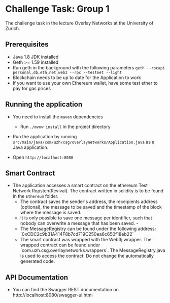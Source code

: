# Challenge Task: Group 1
The challenge task in the lecture Overlay Networks at the University of Zurich.

## Prerequisites
- Java 1.8 JDK installed
- Geth >= 1.59 installed
- Run geth in the background with the following parameters `geth --rpcapi personal,db,eth,net,web3 --rpc --testnet --light`
 - Blockchain needs to be up to date for the Application to work
 - If you want to use your own Ethereum wallet, have some test ether to pay for gas prices 

 
## Running the application
- You need to install the `maven` dependencies
  - Run `./mvnw install` in the project directory

- Run the application by running `src/main/java/com/uzh/csg/overlaynetworks/Application.java` as a Java application.
- Open `http://localhost:8080`

## Smart Contract
- The application accesses a smart contract on the ethereum Test Network Ropsten(Revival). The contract written in solidity is to be found in the `Ethereum` folder. 
  - The contract saves the sender's address, the receipients address (optional), the message to be saved and the timestamp of the block where the message is saved. 
  - It is only possible to save one message per identifier, such that nobody can overwrite a message that has been saved. -
  - The MessageRegistry can be found under the following address: ´0xCDC2c9b31A414F8b7cd719C250ea6c650f18eb22´
  - The smart contract was wrapped with the Web3j wrapper. The wrapped contract can be found under ´com.uzh.csg.overlaynetworks.wrappers´. The MessageRegistry.java is used to access the contract. Do not change the automatically generated code. 


## API Documentation
- You can find the Swagger REST documentation on http://localhost:8080/swagger-ui.html
